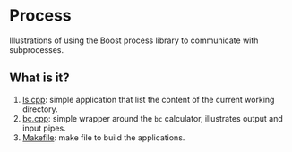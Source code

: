 # Process
Illustrations of using the Boost process library to communicate with
subprocesses.

## What is it?
1. [ls.cpp](ls.cpp): simple application  that list the content of the current
    working directory.
1. [bc.cpp](bc.cpp): simple wrapper around the `bc` calculator, illustrates
    output and input pipes.
1. [Makefile](Makefile): make file to build the applications.

